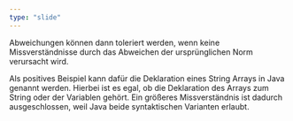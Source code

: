 ```yaml
---
type: "slide"
---
```

Abweichungen können dann toleriert werden, wenn keine Missverständnisse durch das Abweichen der ursprünglichen Norm verursacht wird.

Als positives Beispiel kann dafür die Deklaration eines String Arrays in Java genannt werden. Hierbei ist es egal, ob die Deklaration des Arrays zum String oder der Variablen gehört. 
Ein größeres Missverständnis ist dadurch ausgeschlossen, weil Java beide syntaktischen Varianten erlaubt.
